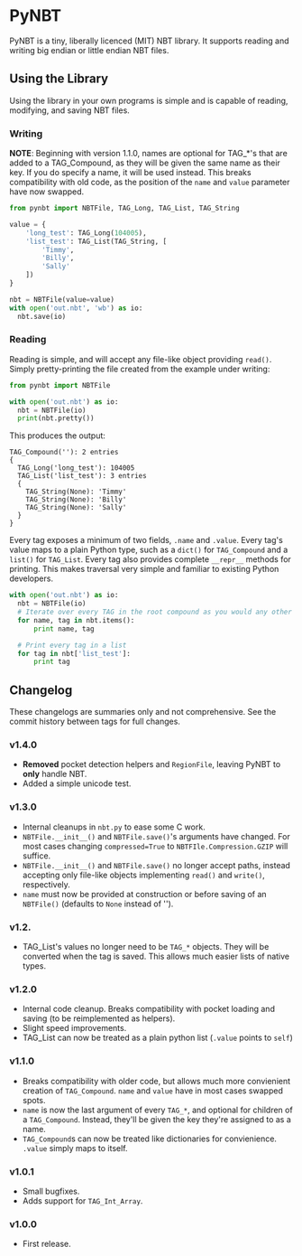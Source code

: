 # PyNBT

PyNBT is a tiny, liberally licenced (MIT) NBT library.
It supports reading and writing big endian or little endian NBT files.

## Using the Library
Using the library in your own programs is simple and is capable of reading, modifying, and saving NBT files.

### Writing

**NOTE**: Beginning with version 1.1.0, names are optional for TAG_*'s that are added to a TAG_Compound, as they will be given the same name as their key. If you do
specify a name, it will be used instead. This breaks compatibility with old code, as the position of the `name` and `value` parameter have now swapped.

```python
from pynbt import NBTFile, TAG_Long, TAG_List, TAG_String

value = {
    'long_test': TAG_Long(104005),
    'list_test': TAG_List(TAG_String, [
        'Timmy',
        'Billy',
        'Sally'
    ])
}

nbt = NBTFile(value=value)
with open('out.nbt', 'wb') as io:
  nbt.save(io)
```

### Reading

Reading is simple, and will accept any file-like object providing `read()`.
Simply pretty-printing the file created from the example under writing:

```python
from pynbt import NBTFile

with open('out.nbt') as io:
  nbt = NBTFile(io)
  print(nbt.pretty())
```

This produces the output:

```
TAG_Compound(''): 2 entries
{
  TAG_Long('long_test'): 104005
  TAG_List('list_test'): 3 entries
  {
    TAG_String(None): 'Timmy'
    TAG_String(None): 'Billy'
    TAG_String(None): 'Sally'
  }
}
```

Every tag exposes a minimum of two fields, `.name` and `.value`. Every tag's value maps to a plain Python type, such as a `dict()` for `TAG_Compound` and a `list()` for `TAG_List`. Every tag
also provides complete `__repr__` methods for printing. This makes traversal very simple and familiar to existing Python developers.

```python
with open('out.nbt') as io:
  nbt = NBTFile(io)
  # Iterate over every TAG in the root compound as you would any other dict
  for name, tag in nbt.items():
      print name, tag

  # Print every tag in a list
  for tag in nbt['list_test']:
      print tag
```

## Changelog

These changelogs are summaries only and not comprehensive. See
the commit history between tags for full changes.

### v1.4.0
- **Removed** pocket detection helpers and ``RegionFile``, leaving PyNBT to **only** handle NBT.
- Added a simple unicode test.

### v1.3.0

- Internal cleanups in ``nbt.py`` to ease some C work.
- ``NBTFile.__init__()`` and ``NBTFile.save()``'s arguments have changed.
  For most cases changing ``compressed=True`` to ``NBTFIle.Compression.GZIP``
  will suffice.
- ``NBTFile.__init__()`` and ``NBTFile.save()`` no longer accept paths,
  instead accepting only file-like objects implementing ``read()`` and
  ``write()``, respectively.
- ``name`` must now be provided at construction or before saving of an
  ``NBTFile()`` (defaults to ``None`` instead of '').

### v1.2.

- TAG_List's values no longer need to be ``TAG_*`` objects. They
  will be converted when the tag is saved. This allows much  easier lists of
  native types.

### v1.2.0

- Internal code cleanup. Breaks compatibility with pocket loading
  and saving (to be reimplemented as helpers).
- Slight speed improvements.
- TAG_List can now be treated as a plain python list (`.value` points to `self`)

### v1.1.0

- Breaks compatibility with older code, but allows much more
  convienient creation of `TAG_Compound`. `name` and `value` have in most cases
  swapped spots.
- `name` is now the last argument of every `TAG_*`, and
  optional for children of a `TAG_Compound`. Instead, they'll be given the key
  they're assigned to as a name.
- `TAG_Compound`s can now be treated like
  dictionaries for convienience. `.value` simply maps to itself.

### v1.0.1

- Small bugfixes. 
- Adds support for `TAG_Int_Array`.

### v1.0.0

- First release.
